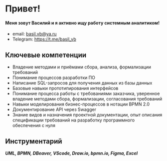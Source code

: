 # Привет!
#### Меня зовут Василий и я активно ищу работу системным аналитиком!

* email: basil.vb@ya.ru
* Telegram: https://t.me/basil_vb 

## Ключевые компетенции

* Владение методами и приёмами сбора, анализа, формализации требований
* Понимание процессов разработки ПО
* Написание SQL-запросов для получения данных из базы данных
* Базовые навыки прототипирования интерфейсов
* Понимание процесса работы с требованиями заказчика, уверенное владение методами сбора, формализации, согласования требований
* Навыки моделирования бизнес-процессов в нотации BPMN 2.0
* Документирование API через Swagger
* Знание видов и назначения проектной документации, опыт описания спецификации требований на разработку программного обеспечения с нуля

## Инструментарий

***UML, BPMN, DBeaver, VScode, Draw.io, bpmn.io, Figma, Excel*** 
